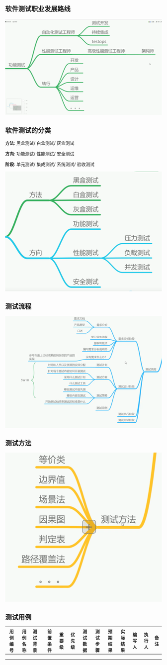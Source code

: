 ## 软件测试职业发展路线

![image-20201023230708892](README.assets/image-20201023230708892.png)



## 软件测试的分类

**方法**: 黑盒测试/ 白盒测试/ 灰盒测试

**方向**: 功能测试/ 性能测试/ 安全测试

**阶段**: 单元测试/ 集成测试/ 系统测试/ 验收测试

![image-20201025105224291](README.assets/image-20201025105224291.png)



## 测试流程



![image-20201025160415809](README.assets/image-20201025160415809.png)





## 测试方法



![image-20201025160814482](README.assets/image-20201025160814482.png)



## 测试用例

| 用例编号 | 用例名称 | 测试背景 | 前置条件 | 重要级 | 优先级 | 测试数据 | 测试步骤 | 预期结果 | 实际结果 | 编写人 | 执行人 | 备注 |
| -------- | :------: | :------- | -------- | ------ | ------ | -------- | -------- | -------- | -------- | ------ | ------ | ---- |
|          |          |          |          |        |        |          |          |          |          |        |        |      |
|          |          |          |          |        |        |          |          |          |          |        |        |      |
|          |          |          |          |        |        |          |          |          |          |        |        |      |



